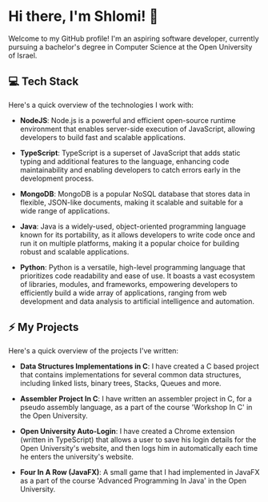 
# Hi there, I'm Shlomi! 👋

Welcome to my GitHub profile! I'm an aspiring software developer, currently pursuing a bachelor's degree in Computer Science at the Open University of Israel.

## 💻 Tech Stack

Here's a quick overview of the technologies I work with:

- **NodeJS**: Node.js is a powerful and efficient open-source runtime environment that enables server-side execution of JavaScript, allowing developers to build fast and scalable applications.

- **TypeScript**: TypeScript is a superset of JavaScript that adds static typing and additional features to the language, enhancing code maintainability and enabling developers to catch errors early in the development process.

- **MongoDB**: MongoDB is a popular NoSQL database that stores data in flexible, JSON-like documents, making it scalable and suitable for a wide range of applications.

- **Java**: Java is a widely-used, object-oriented programming language known for its portability, as it allows developers to write code once and run it on multiple platforms, making it a popular choice for building robust and scalable applications.

- **Python**: Python is a versatile, high-level programming language that prioritizes code readability and ease of use. It boasts a vast ecosystem of libraries, modules, and frameworks, empowering developers to efficiently build a wide array of applications, ranging from web development and data analysis to artificial intelligence and automation.

## ⚡ My Projects

Here's a quick overview of the projects I've written:

- **Data Structures Implementations in C**: I have created a C based project that contains implementations for several common data structures, including linked lists, binary trees, Stacks, 
Queues and more.

- **Assembler Project In C**: I have written an assembler project in C, for a pseudo assembly language, as a part of the course 'Workshop In C' in the Open University.

- **Open University Auto-Login**: I have created a Chrome extension (written in TypeScript) that allows a user to save his login details for the Open University's website, and then logs him in automatically each time he enters the university's website.

- **Four In A Row (JavaFX)**: A small game that I had implemented in JavaFX as a part of the course 'Advanced Programming In Java' in the Open University.

